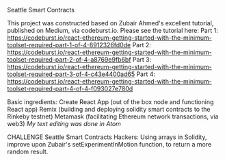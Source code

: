 Seattle Smart Contracts

This project was constructed based on Zubair Ahmed's excellent tutorial, published on Medium, via codeburst.io.
Please see the tutorial here:
Part 1: https://codeburst.io/react-ethereum-getting-started-with-the-minimum-toolset-required-part-1-of-4-8912326fd0de
Part 2: https://codeburst.io/react-ethereum-getting-started-with-the-minimum-toolset-required-part-2-of-4-a8769e9fb6bf
Part 3: https://codeburst.io/react-ethereum-getting-started-with-the-minimum-toolset-required-part-3-of-4-c43e4400ad65
Part 4: https://codeburst.io/react-ethereum-getting-started-with-the-minimum-toolset-required-part-4-of-4-f093027e780d

Basic ingredients:
Create React App (out of the box node and functioning React app)
Remix (building and deploying solidity smart contracts to the Rinkeby testnet)
Metamask (facilitating Ethereum network transactions, via web3)
*My text editing was done in Atom*


CHALLENGE
Seattle Smart Contracts Hackers:
Using arrays in Solidity, improve upon Zubair's setExperimentInMotion function, to return a more random result.

